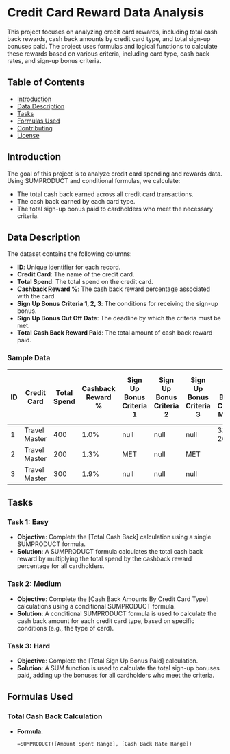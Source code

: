 # Credit Card Reward Data Analysis

This project focuses on analyzing credit card rewards, including total cash back rewards, cash back amounts by credit card type, and total sign-up bonuses paid. The project uses formulas and logical functions to calculate these rewards based on various criteria, including card type, cash back rates, and sign-up bonus criteria.

## Table of Contents
- [Introduction](#introduction)
- [Data Description](#data-description)
- [Tasks](#tasks)
- [Formulas Used](#formulas-used)
- [Contributing](#contributing)
- [License](#license)

## Introduction
The goal of this project is to analyze credit card spending and rewards data. Using SUMPRODUCT and conditional formulas, we calculate:
- The total cash back earned across all credit card transactions.
- The cash back earned by each card type.
- The total sign-up bonus paid to cardholders who meet the necessary criteria.

## Data Description
The dataset contains the following columns:
- **ID**: Unique identifier for each record.
- **Credit Card**: The name of the credit card.
- **Total Spend**: The total spend on the credit card.
- **Cashback Reward %**: The cash back reward percentage associated with the card.
- **Sign Up Bonus Criteria 1, 2, 3**: The conditions for receiving the sign-up bonus.
- **Sign Up Bonus Cut Off Date**: The deadline by which the criteria must be met.
- **Total Cash Back Reward Paid**: The total amount of cash back reward paid.

### Sample Data

| ID  | Credit Card      | Total Spend | Cashback Reward % | Sign Up Bonus Criteria 1 | Sign Up Bonus Criteria 2 | Sign Up Bonus Criteria 3 | Sign Up Bonus Criteria Met By | Sign Up Bonus Cut Off Date | Total Cash Back Reward Paid |
| --- | ---------------- | ----------- | ----------------- | ------------------------ | ------------------------ | ------------------------ | ----------------------------- | ------------------------- | --------------------------- |
| 1   | Travel Master    | 400         | 1.0%              | null                     | null                     | null                     | 31 Dec 2022                 |                           |                             |
| 2   | Travel Master    | 200         | 1.3%              | MET                      | null                     | MET                      |                             |                           |                             |
| 3   | Travel Master    | 300         | 1.9%              | null                     | null                     | null                     |                             |                           |                             |

## Tasks

### Task 1: Easy
- **Objective**: Complete the [Total Cash Back] calculation using a single SUMPRODUCT formula.
- **Solution**: A SUMPRODUCT formula calculates the total cash back reward by multiplying the total spend by the cashback reward percentage for all cardholders.

### Task 2: Medium
- **Objective**: Complete the [Cash Back Amounts By Credit Card Type] calculations using a conditional SUMPRODUCT formula.
- **Solution**: A conditional SUMPRODUCT formula is used to calculate the cash back amount for each credit card type, based on specific conditions (e.g., the type of card).

### Task 3: Hard
- **Objective**: Complete the [Total Sign Up Bonus Paid] calculation.
- **Solution**: A SUM function is used to calculate the total sign-up bonuses paid, adding up the bonuses for all cardholders who meet the criteria.

## Formulas Used
### Total Cash Back Calculation
- **Formula**: 
  ```excel
  =SUMPRODUCT([Amount Spent Range], [Cash Back Rate Range])

